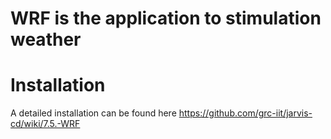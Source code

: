 # WRF is the application to stimulation weather

# Installation
A detailed installation can be found here
https://github.com/grc-iit/jarvis-cd/wiki/7.5.-WRF
